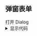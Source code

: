 ## 弹窗表单

<script setup>
import { SchemaForm, useForm } from '../packages/schema-form'
import { ref } from 'vue'
const schemas = [
  {
    field: 'field1',
    component: 'Input',
    label: '字段1',
    required: true
  }
]

const resetFunc = async () => {
  await resetFields()
}

const onSubmit = async () => {
  const res = await validate()
  alert(JSON.stringify(res))
  dialogFormVisible.value = false
  await resetFields()
}

const [register, {resetFields, validate}] = useForm({
  schemas,
  labelWidth: "70px",
  showActionButtonGroup: false,
})
let dialogFormVisible = ref(false)

</script>

<div class='md-component'>
  <div class='md-component-item'>
    <el-button @click="dialogFormVisible = true">打开 Dialog</el-button>
    <el-dialog title="弹窗表单" v-model="dialogFormVisible" @close="resetFunc">
      <SchemaForm @register="register" />
      <template #footer>
        <span class="dialog-footer">
          <el-button @click="resetFunc">重 置</el-button>
          <el-button type="primary" @click="onSubmit">确 定</el-button>
        </span>
      </template>
    </el-dialog>
  </div>
<details>
<summary>显示代码</summary>

```html
<template>
  <el-button @click="dialogFormVisible = true">打开嵌套表单的 Dialog</el-button>
  <el-dialog title="收货地址" v-model="dialogFormVisible">
    <SchemaForm @register="register" />
    <template #footer>
      <span class="dialog-footer">
        <el-button @click="resetFunc">重 置</el-button>
        <el-button type="primary" @click="onSubmit">确 定</el-button>
      </span>
    </template>
  </el-dialog>
</template>
<script>
  import { defineComponent } from "vue";
  import { SchemaForm, useForm } from "element-plus-schema-form";
  const schemas = [
    {
      field: "field1",
      component: "Input",
      label: "字段1",
      required: true,
    },
  ];
  export default defineComponent({
    components: { SchemaForm },
    setup() {
      let dialogFormVisible = ref(false);
      const resetFunc = async () => {
        await resetFields();
      };

      const onSubmit = async () => {
        const res = await validate();
        console.log(res);
        dialogFormVisible.value = false;
      };

      const [register, { resetFields, validate }] = useForm({
        schemas,
        labelWidth: "70px",
        showActionButtonGroup: false,
      });
      return { dialogFormVisible, register };
    },
  });
</script>
```

</details>
</div>
